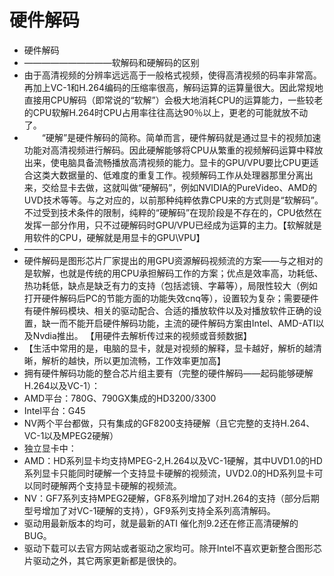 # 硬件解码

- 硬件解码
- ——————————软解码和硬解码的区别
- 由于高清视频的分辨率远远高于一般格式视频，使得高清视频的码率非常高。再加上VC-1和H.264编码的压缩率很高，解码运算的运算量很大。因此常规地直接用CPU解码（即常说的“软解”）会极大地消耗CPU的运算能力，一些较老的CPU软解H.264时CPU占用率往往高达90％以上，更老的可能就放不动了。
- 　　“硬解”是硬件解码的简称。简单而言，硬件解码就是通过显卡的视频加速功能对高清视频进行解码。因此硬解能够将CPU从繁重的视频解码运算中释放出来，使电脑具备流畅播放高清视频的能力。显卡的GPU/VPU要比CPU更适合这类大数据量的、低难度的重复工作。视频解码工作从处理器那里分离出来，交给显卡去做，这就叫做“硬解码”，例如NVIDIA的PureVideo、AMD的UVD技术等等。与之对应的，以前那种纯粹依靠CPU来的方式则是“软解码”。不过受到技术条件的限制，纯粹的“硬解码”在现阶段是不存在的，CPU依然在发挥一部分作用，只不过硬解码时GPU/VPU已经成为运算的主力。【软解就是用软件的CPU，硬解就是用显卡的GPU\VPU】
- ——————————————————
- 硬件解码是图形芯片厂家提出的用GPU资源解码视频流的方案——与之相对的是软解，也就是传统的用CPU承担解码工作的方案；优点是效率高，功耗低、热功耗低，缺点是缺乏有力的支持（包括滤镜、字幕等），局限性较大（例如打开硬件解码后PC的节能方面的功能失效cnq等），设置较为复杂；需要硬件有硬件解码模块、相关的驱动配合、合适的播放软件以及对播放软件正确的设置，缺一而不能开启硬件解码功能，主流的硬件解码方案由Intel、AMD-ATI以及Nvdia推出。 【用硬件去解析传过来的视频或音频数据】
- 【生活中常用的是，电脑的显卡，就是对视频的解释，显卡越好，解析的越清晰，解析的越快，所以更加流畅，工作效率更加高】
- 拥有硬件解码功能的整合芯片组主要有（完整的硬件解码——起码能够硬解H.264以及VC-1）：
- AMD平台：780G、790GX集成的HD3200/3300
- Intel平台：G45
- NV两个平台都做，只有集成的GF8200支持硬解（且它完整的支持H.264、VC-1以及MPEG2硬解）
- 独立显卡中：
- AMD：HD系列显卡均支持MPEG-2,H.264以及VC-1硬解，其中UVD1.0的HD系列显卡只能同时硬解一个支持显卡硬解的视频流，UVD2.0的HD系列显卡可以同时硬解两个支持显卡硬解的视频流。
- NV：GF7系列支持MPEG2硬解，GF8系列增加了对H.264的支持（部分后期型号增加了对VC-1硬解的支持），GF9系列支持全系列高清解码。
- 驱动用最新版本的均可，就是最新的ATI 催化剂9.2还在修正高清硬解的BUG。
- 驱动下载可以去官方网站或者驱动之家均可。除开Intel不喜欢更新整合图形芯片驱动之外，其它两家更新都是很快的。